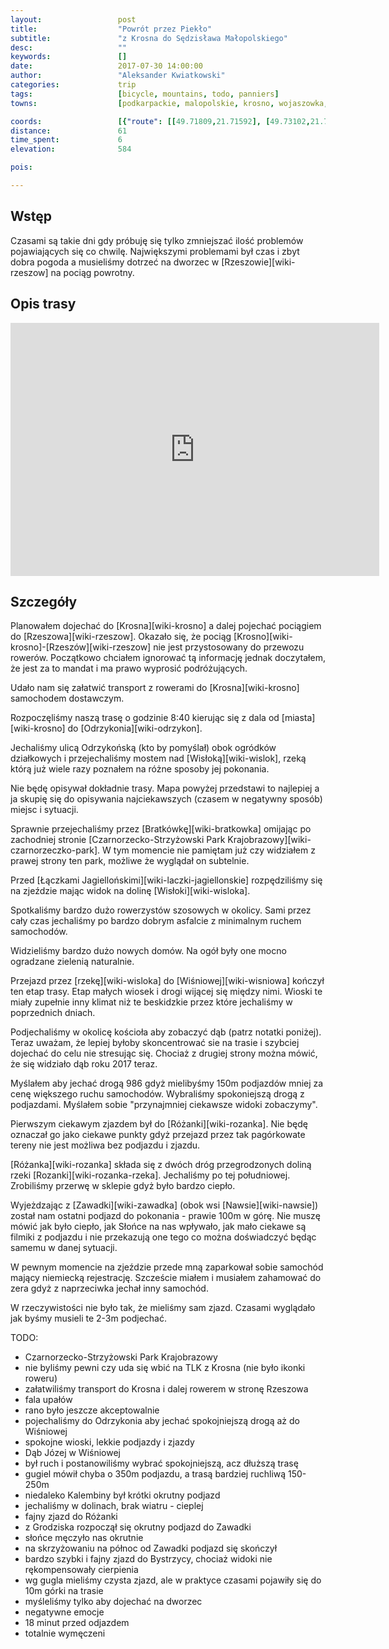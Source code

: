 ```yaml
---
layout:                 post
title:                  "Powrót przez Piekło"
subtitle:               "z Krosna do Sędzisława Małopolskiego"
desc:                   ""
keywords:               []
date:                   2017-07-30 14:00:00
author:                 "Aleksander Kwiatkowski"
categories:             trip
tags:                   [bicycle, mountains, todo, panniers]
towns:                  [podkarpackie, malopolskie, krosno, wojaszowka, wisniowa, strzyzow, czudec, wielopole_skrzynskie, iwierzyce, sedziszow_malopolski]

coords:                 [{"route": [[49.71809,21.71592], [49.73102,21.71189], [49.73967,21.73189], [49.75581,21.71704], [49.76313,21.70485], [49.77427,21.68837], [49.78070,21.68202], [49.78802,21.69198], [49.81018,21.65807], [49.83803,21.62177], [49.85436,21.62486], [49.85856,21.65790], [49.86620,21.64597], [49.87156,21.66554], [49.88572,21.67018], [49.90253,21.66889], [49.90905,21.69490], [49.91431,21.71979], [49.93376,21.70683], [49.93939,21.69035], [49.94718,21.69378], [49.96772,21.69610], [49.98974,21.72708], [50.00321,21.75489], [50.02593,21.75695], [50.05079,21.74597], [50.06942,21.72863], [50.07008,21.69764], [50.07509,21.69438]], "type": "bicycle"}]
distance:               61
time_spent:             6
elevation:              584  

pois:

---
```



Wstęp
-----

Czasami są takie dni gdy próbuję się tylko zmniejszać ilość problemów pojawiających się
co chwilę. Największymi problemami był czas i zbyt dobra pogoda a musieliśmy
dotrzeć na dworzec w [Rzeszowie][wiki-rzeszow] na pociąg powrotny.

Opis trasy
----------

<iframe height='405' width='590' frameborder='0' allowtransparency='true' scrolling='no' src='https://www.strava.com/activities/1108698274/embed/57854b6dc8a1d8721d8f2d3769ea3cde530326db'></iframe>

Szczegóły
---------

Planowałem dojechać do [Krosna][wiki-krosno] a dalej pojechać pociągiem
do [Rzeszowa][wiki-rzeszow]. Okazało się, że pociąg
[Krosno][wiki-krosno]-[Rzeszów][wiki-rzeszow] nie jest przystosowany do
przewozu rowerów. Początkowo chciałem ignorować tą informację jednak
doczytałem, że jest za to mandat i ma prawo wyprosić podróżujących.

Udało nam się załatwić transport z rowerami do [Krosna][wiki-krosno]
samochodem dostawczym.

Rozpoczęliśmy naszą trasę o godzinie 8:40 kierując się z dala od
[miasta][wiki-krosno] do [Odrzykonia][wiki-odrzykon].

Jechaliśmy ulicą Odrzykońską (kto by pomyślał) obok ogródków działkowych i
przejechaliśmy mostem nad [Wisłoką][wiki-wislok], rzeką którą już wiele
razy poznałem na różne sposoby jej pokonania.

Nie będę opisywał dokładnie trasy. Mapa powyżej przedstawi to najlepiej a
ja skupię się do opisywania najciekawszych (czasem w negatywny sposób) miejsc
i sytuacji.

Sprawnie przejechaliśmy przez [Bratkówkę][wiki-bratkowka] omijając po
zachodniej stronie [Czarnorzecko-Strzyżowski Park Krajobrazowy][wiki-czarnorzeczko-park].
W tym momencie nie pamiętam już czy widziałem z prawej strony ten park, możliwe
że wyglądał on subtelnie.

Przed [Łączkami Jagiellońskimi][wiki-laczki-jagiellonskie] rozpędziliśmy
się na zjeździe mając widok na dolinę [Wisłoki][wiki-wisloka].

Spotkaliśmy bardzo dużo rowerzystów szosowych w okolicy. Sami przez cały czas
jechaliśmy po bardzo dobrym asfalcie z minimalnym ruchem samochodów.

Widzieliśmy bardzo dużo nowych domów. Na ogół były one mocno ogradzane zielenią
naturalnie.

Przejazd przez [rzekę][wiki-wisloka] do [Wiśniowej][wiki-wisniowa]
kończył ten etap trasy. Etap małych wiosek i drogi wijącej się między nimi.
Wioski te miały zupełnie inny klimat niż te beskidzkie przez które
jechaliśmy w poprzednich dniach.

Podjechaliśmy w okolicę kościoła aby zobaczyć dąb (patrz notatki poniżej).
Teraz uważam, że lepiej byłoby skoncentrować sie na trasie i szybciej
dojechać do celu nie stresując się. Chociaż z drugiej strony można mówić,
że się widziało dąb roku 2017 teraz.

Myślałem aby jechać drogą 986 gdyż mielibyśmy 150m podjazdów mniej za
cenę większego ruchu samochodów. Wybraliśmy spokoniejszą drogą
z podjazdami. Myślałem sobie "przynajmniej ciekawsze widoki zobaczymy".

Pierwszym ciekawym zjazdem był do [Różanki][wiki-rozanka]. Nie będę oznaczał
go jako ciekawe punkty gdyż przejazd przez tak pagórkowate tereny nie jest
możliwa bez podjazdu i zjazdu.

[Różanka][wiki-rozanka] składa się z dwóch dróg przegrodzonych doliną
rzeki [Rozanki][wiki-rozanka-rzeka]. Jechaliśmy po tej południowej.
Zrobiliśmy przerwę w sklepie gdyż było bardzo ciepło.

Wyjeżdzając z [Zawadki][wiki-zawadka] (obok wsi [Nawsie][wiki-nawsie])
został nam ostatni podjazd do pokonania - prawie 100m w górę.
Nie muszę mówić jak było ciepło, jak Słońce na nas wpływało, jak
mało ciekawe są filmiki z podjazdu i nie przekazują one tego co można
doświadczyć będąc samemu w danej sytuacji.

W pewnym momencie na zjeździe przede mną zaparkował sobie samochód
mający niemiecką rejestrację. Szczeście miałem i musiałem zahamować do zera
gdyż z naprzeciwka jechał inny samochód.

W rzeczywistości nie było tak, że mieliśmy sam zjazd. Czasami wyglądało jak
byśmy musieli te 2-3m podjechać.



TODO:

* Czarnorzecko-Strzyżowski Park Krajobrazowy
* nie byliśmy pewni czy uda się wbić na TLK z Krosna (nie było ikonki roweru)
* załatwiliśmy transport do Krosna i dalej rowerem w stronę Rzeszowa
* fala upałów
* rano było jeszcze akceptowalnie
* pojechaliśmy do Odrzykonia aby jechać spokojniejszą drogą aż do Wiśniowej
* spokojne wioski, lekkie podjazdy i zjazdy
* Dąb Józej w Wiśniowej
* był ruch i postanowiliśmy wybrać spokojniejszą, acz dłuższą trasę
* gugiel mówił chyba o 350m podjazdu, a trasą bardziej ruchliwą 150-250m
* niedaleko Kalembiny był krótki okrutny podjazd
* jechaliśmy w dolinach, brak wiatru - cieplej
* fajny zjazd do Różanki
* z Grodziska rozpoczął się okrutny podjazd do Zawadki
* słońce męczyło nas okrutnie
* na skrzyżowaniu na północ od Zawadki podjazd się skończył
* bardzo szybki i fajny zjazd do Bystrzycy, chociaż widoki nie rękompensowały cierpienia
* wg gugla mieliśmy czysta zjazd, ale w praktyce czasami pojawiły się do 10m górki na trasie
* myśleliśmy tylko aby dojechać na dworzec
* negatywne emocje
* 18 minut przed odjazdem
* totalnie wymęczeni
